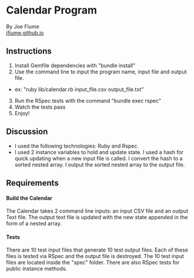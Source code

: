 # Calendar Program

By Joe Fiume  
[jfiume.github.io](http://https://github.com/jfiume)

## Instructions

1. Install Gemfile dependencies with "bundle install"
2. Use the command line to input the program name, input file and output file.
  * ex: "ruby lib/calendar.rb input_file.csv output_file.txt"
3. Run the RSpec tests with the command "bundle exec rspec"
4. Watch the tests pass
5. Enjoy!

## Discussion
* I used the following technologies: Ruby and Rspec.
* I used 2 instance variables to hold and update state. I used a hash for quick updating when a new input file is called. I convert the hash to a sorted nested array. I output the sorted nested array to the output file.

## Requirements
#### Build the Calendar
The Calendar takes 2 command line inputs: an input CSV file and an output Text file. The output text file is updated with the new state appended in the form of a nested array.

#### Tests
There are 10 test input files that generate 10 test output files. Each of these files is tested via RSpec and the output file is destroyed. The 10 test input files are located inside the "spec" folder. There are also RSpec tests for public instance methods.
